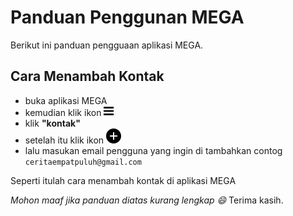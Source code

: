 # Panduan Penggunan MEGA

Berikut ini panduan pengguaan aplikasi MEGA.

## Cara Menambah Kontak
 * buka aplikasi MEGA
 * kemudian klik ikon <svg xmlns="http://www.w3.org/2000/svg" width="16" height="16" viewBox="0 0 24 24"><path d="M24 6h-24v-4h24v4zm0 4h-24v4h24v-4zm0 8h-24v4h24v-4z"/></svg>
 * klik __"kontak"__
 * setelah itu klik ikon <svg xmlns="http://www.w3.org/2000/svg" width="24" height="24" viewBox="0 0 24 24"><path d="M12 0c-6.627 0-12 5.373-12 12s5.373 12 12 12 12-5.373 12-12-5.373-12-12-12zm6 13h-5v5h-2v-5h-5v-2h5v-5h2v5h5v2z"/></svg>
 * lalu masukan email pengguna yang ingin di tambahkan contog `ceritaempatpuluh@gmail.com`

Seperti itulah cara menambah kontak di aplikasi MEGA

_Mohon maaf jika panduan diatas kurang lengkap :smile:_
Terima kasih.
